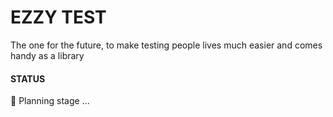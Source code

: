 # EZZY TEST
The one for the future, to make testing people lives much easier and comes handy as a library

#### STATUS

📑 Planning stage ...
